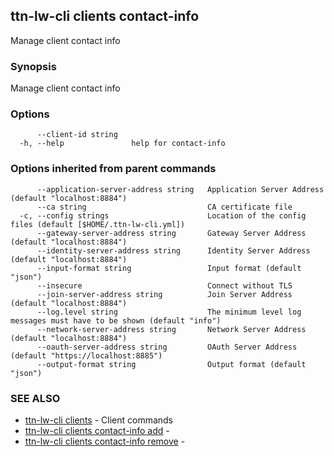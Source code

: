 ## ttn-lw-cli clients contact-info

Manage client contact info

### Synopsis

Manage client contact info

### Options

```
      --client-id string   
  -h, --help               help for contact-info
```

### Options inherited from parent commands

```
      --application-server-address string   Application Server Address (default "localhost:8884")
      --ca string                           CA certificate file
  -c, --config strings                      Location of the config files (default [$HOME/.ttn-lw-cli.yml])
      --gateway-server-address string       Gateway Server Address (default "localhost:8884")
      --identity-server-address string      Identity Server Address (default "localhost:8884")
      --input-format string                 Input format (default "json")
      --insecure                            Connect without TLS
      --join-server-address string          Join Server Address (default "localhost:8884")
      --log.level string                    The minimum level log messages must have to be shown (default "info")
      --network-server-address string       Network Server Address (default "localhost:8884")
      --oauth-server-address string         OAuth Server Address (default "https://localhost:8885")
      --output-format string                Output format (default "json")
```

### SEE ALSO

* [ttn-lw-cli clients](ttn-lw-cli_clients.md)	 - Client commands
* [ttn-lw-cli clients contact-info add](ttn-lw-cli_clients_contact-info_add.md)	 - 
* [ttn-lw-cli clients contact-info remove](ttn-lw-cli_clients_contact-info_remove.md)	 - 


